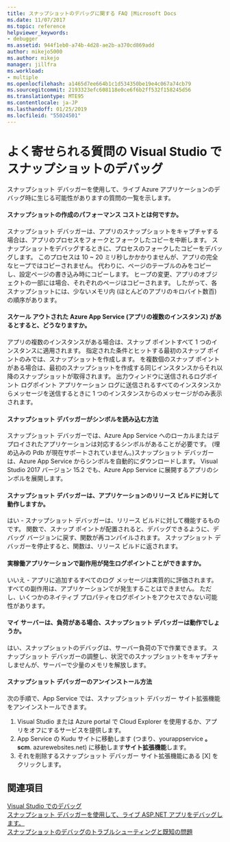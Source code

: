 ```yaml
---
title: スナップショットのデバッグに関する FAQ |Microsoft Docs
ms.date: 11/07/2017
ms.topic: reference
helpviewer_keywords:
- debugger
ms.assetid: 944f1eb0-a74b-4d28-ae2b-a370cd869add
author: mikejo5000
ms.author: mikejo
manager: jillfra
ms.workload:
- multiple
ms.openlocfilehash: a1465d7ee664b1c1d534350be19e4c067a74cb79
ms.sourcegitcommit: 2193323efc608118e0ce6f6b2ff532f158245d56
ms.translationtype: MTE95
ms.contentlocale: ja-JP
ms.lasthandoff: 01/25/2019
ms.locfileid: "55024501"
---
```

# <a name="frequently-asked-questions-for-snapshot-debugging-in-visual-studio"></a>よく寄せられる質問の Visual Studio でスナップショットのデバッグ

スナップショット デバッガーを使用して、ライブ Azure アプリケーションのデバッグ時に生じる可能性がありますの質問の一覧を示します。

#### <a name="what-is-the-performance-cost-of-taking-a-snapshot"></a>スナップショットの作成のパフォーマンス コストとは何ですか。

スナップショット デバッガーは、アプリのスナップショットをキャプチャする場合は、アプリのプロセスをフォークとフォークしたコピーを中断します。 スナップショットをデバッグするときに、プロセスのフォークしたコピーをデバッグします。 このプロセスは 10 ~ 20 ミリ秒しかかかりませんが、アプリの完全なヒープではコピーされません。 代わりに、ページのテーブルのみをコピーし、設定ページの書き込み時にコピーします。 ヒープの変更、アプリのオブジェクトの一部には場合、それぞれのページはコピーされます。 したがって、各スナップショットには、少ないメモリ内 (ほとんどのアプリのキロバイト数百) の順序があります。 

#### <a name="what-happens-if-i-have-a-scaled-out-azure-app-service-multiple-instances-of-my-app"></a>スケール アウトされた Azure App Service (アプリの複数のインスタンス) があるとすると、どうなりますか。

アプリの複数のインスタンスがある場合は、スナップ ポイントすべて 1 つのインスタンスに適用されます。 指定された条件とヒットする最初のスナップ ポイントのみでは、スナップショットを作成します。 を複数個のスナップ ポイントがある場合は、最初のスナップショットを作成する同じインスタンスからそれ以降のスナップショットが取得されます。 出力ウィンドウに送信されるログポイント ログポイント アプリケーション ログに送信されるすべてのインスタンスからメッセージを送信するときに 1 つのインスタンスからのメッセージがのみ表示されます。 

#### <a name="how-does-the-snapshot-debugger-load-symbols"></a>スナップショット デバッガーがシンボルを読み込む方法

スナップショット デバッガーでは、Azure App Service へのローカルまたはデプロイされたアプリケーションは対応するシンボルがあることが必要です。 (埋め込みの Pdb が現在サポートされていません。)スナップショット デバッガーは、Azure App Service からシンボルを自動的にダウンロードします。 Visual Studio 2017 バージョン 15.2 でも、Azure App Service に展開するアプリのシンボルを展開します。

#### <a name="does-the-snapshot-debugger-work-against-release-builds-of-my-application"></a>スナップショット デバッガーは、アプリケーションのリリース ビルドに対して動作しますか。

はい - スナップショット デバッガーは、リリース ビルドに対して機能するものです。 関数で、スナップ ポイントが配置されると、デバッグできるように、デバッグ バージョンに戻す、関数が再コンパイルされます。 スナップショット デバッガーを停止すると、関数は、リリース ビルドに返されます。 

#### <a name="can-logpoints-cause-side-effects-in-my-production-application"></a>実稼働アプリケーションで副作用が発生ログポイントことができますか。

いいえ - アプリに追加するすべてのログ メッセージは実質的に評価されます。 すべての副作用は、アプリケーションでが発生することはできません。 ただし、いくつかのネイティブ プロパティをログポイントをアクセスできない可能性があります。 

#### <a name="does-the-snapshot-debugger-work-if-my-server-is-under-load"></a>マイ サーバーは、負荷がある場合、スナップショット デバッガーは動作でしょうか。

はい、スナップショットのデバッグは、サーバー負荷の下で作業できます。 スナップショット デバッガーの調整し、状況でのスナップショットをキャプチャしませんが、サーバーで少量のメモリを解放します。

#### <a name="how-do-i-uninstall-the-snapshot-debugger"></a>スナップショット デバッガーのアンインストール方法

次の手順で、App Service では、スナップショット デバッガー サイト拡張機能をアンインストールできます。

1. Visual Studio または Azure portal で Cloud Explorer を使用するか、アプリをオフにするサービスを提供します。
1. App Service の Kudu サイトに移動します (つまり、yourappservice **。scm**. azurewebsites.net) に移動します**サイト拡張機能**します。
1. それを削除するスナップショット デバッガー サイト拡張機能にある [X] をクリックします。

## <a name="see-also"></a>関連項目

[Visual Studio でのデバッグ](../debugger/index.md)  
[スナップショット デバッガーを使用して、ライブ ASP.NET アプリをデバッグします。](../debugger/debug-live-azure-applications.md)  
[スナップショットのデバッグのトラブルシューティングと既知の問題](../debugger/debug-live-azure-apps-troubleshooting.md)
